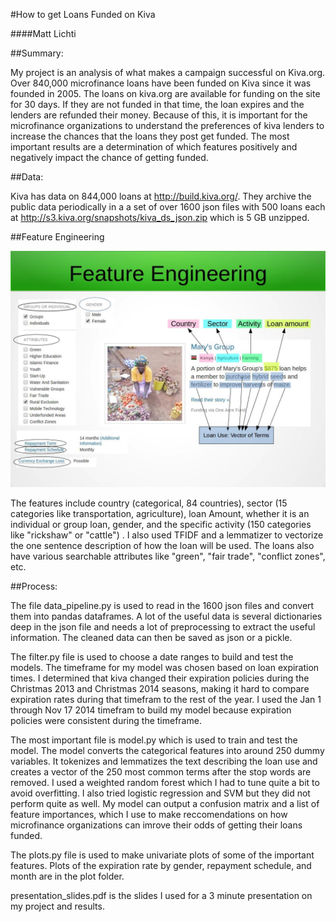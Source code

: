 #How to get Loans Funded on Kiva

####Matt Lichti

##Summary: 

My project is an analysis of what makes a campaign successful on Kiva.org. Over 840,000 microfinance loans have been funded on Kiva since it was founded in 2005. The loans on kiva.org are available for funding on the site for 30 days. If they are not funded in that time, the loan expires and the lenders are refunded their money. Because of this, it is important for the microfinance organizations to understand the preferences of kiva lenders to increase the chances that the loans they post get funded. The most important results are a determination of which features positively and negatively impact the chance of getting funded. 

##Data:

Kiva has data on 844,000 loans at http://build.kiva.org/. They archive the public data periodically in a a set of over 1600 json files with 500 loans each at http://s3.kiva.org/snapshots/kiva_ds_json.zip which is 5 GB unzipped.

##Feature Engineering 

![Kiva Loan](https://github.com/mattlichti/Fundraising-Success/blob/master/img/features.jpg)

The features include country (categorical, 84 countries), sector (15 categories like transportation,  agriculture), loan Amount, whether it is an individual or group loan, gender, and the specific activity (150 categories like "rickshaw" or "cattle") . I also used TFIDF and a lemmatizer to vectorize the one sentence description of how the loan will be used. The loans also have various searchable attributes like "green", "fair trade", "conflict zones", etc.

##Process:

The file data_pipeline.py is used to read in the 1600 json files and convert them into pandas dataframes. A lot of the useful data is several dictionaries deep in the json file and needs a lot of preprocessing to extract the useful information. The cleaned data can then be saved as json or a pickle. 

The filter.py file is used to choose a date ranges to build and test the models. The timeframe for my model was chosen based on loan expiration times. I determined that kiva changed their expiration policies during the Christmas 2013 and Christmas 2014 seasons, making it hard to compare expiration rates during that timefram to the rest of the year. I used the Jan 1 through Nov 17 2014 timefram to build my model because expiration policies were consistent during the timeframe.

The most important file is model.py which is used to train and test the model. The model converts the categorical features into around 250 dummy variables. It tokenizes and lemmatizes the text describing the loan use and creates a vector of the 250 most common terms after the stop words are removed. I used a weighted random forest which I had to tune quite a bit to avoid overfitting. I also tried logistic regression and SVM but they did not perform quite as well. My model can output a confusion matrix and a list of feature importances, which I use to make reccomendations on how microfinance organizations can imrove their odds of getting their loans funded.

The plots.py file is used to make univariate plots of some of the important features. Plots of the expiration rate by gender, repayment schedule, and month are in the plot folder.

presentation_slides.pdf is the slides I used for a 3 minute presentation on my project and results.